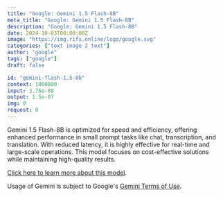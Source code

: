 ```yaml
---
title: "Google: Gemini 1.5 Flash-8B"
meta_title: "Google: Gemini 1.5 Flash-8B"
description: "Google: Gemini 1.5 Flash-8B"
date: 2024-10-03T00:00:00Z
image: "https://img.rifx.online/logo/google.svg"
categories: ["text image 2 text"]
author: "google"
tags: ["google"]
draft: false

id: "gemini-flash-1.5-8b"
context: 1000000
input: 3.75e-08
output: 1.5e-07
img: 0
request: 0
---
```


Gemini 1.5 Flash-8B is optimized for speed and efficiency, offering enhanced performance in small prompt tasks like chat, transcription, and translation. With reduced latency, it is highly effective for real-time and large-scale operations. This model focuses on cost-effective solutions while maintaining high-quality results.

[Click here to learn more about this model](https://developers.googleblog.com/en/gemini-15-flash-8b-is-now-generally-available-for-use/).

Usage of Gemini is subject to Google's [Gemini Terms of Use](https://ai.google.dev/terms).

